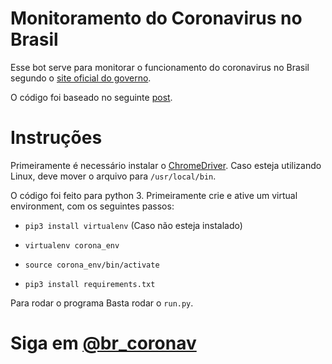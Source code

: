 # Monitoramento do Coronavirus no Brasil

Esse bot serve para monitorar o funcionamento do coronavirus no Brasil segundo o [site oficial do governo](http://plataforma.saude.gov.br/novocoronavirus/). 

O código foi baseado no seguinte [post](https://towardsdatascience.com/how-to-track-coronavirus-with-python-a5320b778c8e). 

# Instruções

Primeiramente é necessário instalar o [ChromeDriver](https://chromedriver.chromium.org/). Caso esteja utilizando Linux, deve mover o arquivo para `/usr/local/bin`.


O código foi feito para python 3. Primeiramente crie e ative um virtual environment, com os seguintes passos:

- `pip3 install virtualenv` (Caso não esteja instalado)

- `virtualenv corona_env`

- `source corona_env/bin/activate`

- `pip3 install requirements.txt`

Para rodar o programa Basta rodar o `run.py`.

# Siga em [@br_coronav](https://twitter.com/br_coronav)
